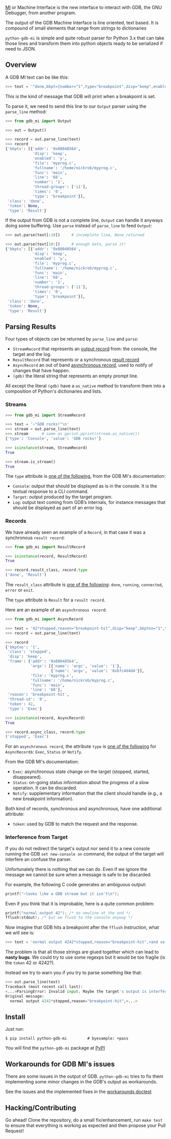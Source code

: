 <!--
Check that we have byexample installed first
$ hash byexample                                    # byexample: +fail-fast
-->

[MI](https://sourceware.org/gdb/onlinedocs/gdb/GDB_002fMI.html) or
Machine Interface is the new interface to interact with GDB, the GNU Debugger,
from another program.

The output of the GDB Machine Interface is line oriented, text based.
It is compound of small elements that range from strings to dictionaries

`python-gdb-mi` is simple and quite robust parser for Python 3.x that can
take those lines and transform them into python objects ready to be serialized
if need to JSON.

## Overview

A GDB MI text can be like this:

```python
>>> text = '^done,bkpt={number="1",type="breakpoint",disp="keep",enabled="y",addr="0x08048564",func="main",file="myprog.c",fullname="/home/nickrob/myprog.c",line="68",thread-groups=["i1"],times="0"}\n'
```

This is the kind of message that GDB will print when a breakpoint is set.

To parse it, we need to send this line to our `Output` parser using the
`parse_line` method:

```python
>>> from gdb_mi import Output

>>> out = Output()

>>> record = out.parse_line(text)
>>> record
{'bkpts': [{'addr': '0x08048564',
            'disp': 'keep',
            'enabled': 'y',
            'file': 'myprog.c',
            'fullname': '/home/nickrob/myprog.c',
            'func': 'main',
            'line': '68',
            'number': '1',
            'thread-groups': ['i1'],
            'times': '0',
            'type': 'breakpoint'}],
 'class': 'done',
 'token': None,
 'type': 'Result'}
```

If the output from GDB is not a complete line, `Output` can handle it anyways
doing some buffering. Use `parse` instead of `parse_line` to feed `Output`:

```python
>>> out.parse(text[:10])     # incomplete line, None returned

>>> out.parse(text[10:])     # enough data, parse it!
{'bkpts': [{'addr': '0x08048564',
            'disp': 'keep',
            'enabled': 'y',
            'file': 'myprog.c',
            'fullname': '/home/nickrob/myprog.c',
            'func': 'main',
            'line': '68',
            'number': '1',
            'thread-groups': ['i1'],
            'times': '0',
            'type': 'breakpoint'}],
 'class': 'done',
 'token': None,
 'type': 'Result'}
```

## Parsing Results

Four types of objects can be returned by `parse_line` and `parse`:

 - `StreamRecord`    that represents an [output record](https://sourceware.org/gdb/onlinedocs/gdb/GDB_002fMI-Stream-Records.html#GDB_002fMI-Stream-Records) from: the console, 
                     the target and the log.
 - `ResultRecord`    that represents or a synchronous [result record](https://sourceware.org/gdb/onlinedocs/gdb/GDB_002fMI-Result-Records.html#GDB_002fMI-Result-Records)
 - `AsyncRecord`     an out of band [asynchronous record](https://sourceware.org/gdb/onlinedocs/gdb/GDB_002fMI-Async-Records.html#GDB_002fMI-Async-Records), 
                     used to notify of changes that have happen.
 - `(gdb)`           the literal string that represents an empty prompt line.

All except the literal `(gdb)` have a `as_native` method to transform them into a
composition of Python's dictionaries and lists.

### Streams

```python
>>> from gdb_mi import StreamRecord

>>> text = '~"GDB rocks!"\n'
>>> stream = out.parse_line(text)
>>> stream      # same as pprint.pprint(stream.as_native())
{'type': 'Console', 'value': 'GDB rocks!'}

>>> isinstance(stream, StreamRecord)
True

>>> stream.is_stream()
True
```

The `type` attribute is [one of the following](https://sourceware.org/gdb/onlinedocs/gdb/GDB_002fMI-Output-Syntax.html#GDB_002fMI-Output-Syntax),
from the GDB MI's documentation:
 - `Console`: output that should be displayed as is in the console.
              It is the textual response to a CLI command.
 - `Target`: output produced by the target program.
 - `Log`: output text coming from GDB’s internals, for instance messages that
          should be displayed as part of an error log.

### Records

We have already seen an example of a `Record`, in that case it was a synchronous
`result record`:

```python
>>> from gdb_mi import ResultRecord

>>> isinstance(record, ResultRecord)
True

>>> record.result_class, record.type
('done', 'Result')
```

The `result_class` attribute is [one of the following](https://sourceware.org/gdb/onlinedocs/gdb/GDB_002fMI-Result-Records.html#GDB_002fMI-Result-Records):
`done`, `running`, `connected`, `error` or `exit`.

The `type` attribute is `Result` for a `result record`.

Here are an example of an `asynchronous record`:

```python
>>> from gdb_mi import AsyncRecord

>>> text = '42*stopped,reason="breakpoint-hit",disp="keep",bkptno="1",thread-id="0",frame={addr="0x08048564",func="main",args=[{name="argc",value="1"},{name="argv",value="0xbfc4d4d4"}],file="myprog.c",fullname="/home/nickrob/myprog.c",line="68"}\n'
>>> record = out.parse_line(text)

>>> record
{'bkptno': '1',
 'class': 'stopped',
 'disp': 'keep',
 'frame': {'addr': '0x08048564',
           'args': [{'name': 'argc', 'value': '1'},
                    {'name': 'argv', 'value': '0xbfc4d4d4'}],
           'file': 'myprog.c',
           'fullname': '/home/nickrob/myprog.c',
           'func': 'main',
           'line': '68'},
 'reason': 'breakpoint-hit',
 'thread-id': '0',
 'token': 42,
 'type': 'Exec'}

>>> isinstance(record, AsyncRecord)
True

>>> record.async_class, record.type
('stopped', 'Exec')
```

For an `asynchronous record`, the attribute `type` is [one of the following](https://sourceware.org/gdb/onlinedocs/gdb/GDB_002fMI-Output-Syntax.html#GDB_002fMI-Output-Syntax) for `AsyncRecord`s:
`Exec`, `Status` or `Notify`.

From the GDB MI's documentation:
 - `Exec`: asynchronous state change on the target (stopped, started, disappeared).
 - `Status`: on-going status information about the progress of a slow operation. It can be discarded.
 - `Notify`: supplementary information that the client should handle (e.g., a new breakpoint information).


Both kind of records, synchronous and asynchronous, have one additional attribute:
 - `token`: used by GDB to match the request and the response.

### Interference from Target

If you do not redirect the target's output nor send it to a new console running
the GDB `set new-console on` command, the output of the target will interfere an
confuse the parser.

Unfortunately there is nothing that we can do. Even if we ignore the message
we cannot be sure when a message is safe to be discarded.

For example, the following C code generates an ambiguous output:

```c
printf("~looks like a GDB stream but it isn't\n");
```

Even if you think that it is improbable, here is a quite common problem:

```c
printf("normal output 42"); /* no newline at the end */
fflush(stdout); /* but we flush to the console anyway */
```

Now imagine that GDB hits a breakpoint after the `fflush` instruction, what we will
see is:

```python
>>> text = 'normal output 4242*stopped,reason="breakpoint-hit",<and so on...>\n'
```

The problem is that all those strings are glued together which can lead to
**nasty bugs**. We could try to use some regexps but it would be
too fragile (is the `token` 42 or 4242?).

Instead we try to warn you if you try to parse something like that:

```python
>>> out.parse_line(text)
Traceback (most recent call last):
<...>ParsingError: Invalid input. Maybe the target's output is interfering with the GDB MI's messages. Try to redirect the target's output to elsewhere or run GDB's 'set new-console on' command. Found at 0 position.
Original message:
  normal output 4242*stopped,reason="breakpoint-hit",<...>
```

## Install

Just run:

```
$ pip install python-gdb-mi         # byexample: +pass
```

You will find the `python-gdb-mi` package at [PyPI](https://pypi.python.org/pypi/python-gdb-mi)

## Workarounds for GDB MI's issues

There are some issues in the output of GDB. `python-gdb-mi` tries to fix
them implementing some minor changes in the GDB's output as workarounds.

See the issues and the implemented fixes in the [workarounds doctest](regress/workarounds.rst)

## Hacking/Contributing

Go ahead! Clone the repository, do a small fix/enhancement, run `make test` to
ensure that everything is working as expected and then propose your Pull Request!


